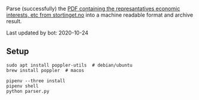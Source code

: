 Parse (successfully) the [PDF containing the represantatives economic interests, etc from stortinget.no](https://www.stortinget.no/no/Stortinget-og-demokratiet/Representantene/Okonomiske-interesser/) into a machine readable format and archive result.

Last updated by bot: 2020-10-24

## Setup
    sudo apt install poppler-utils  # debian/ubuntu
    brew install poppler  # macos

    pipenv --three install
    pipenv shell
    python parser.py
